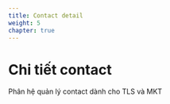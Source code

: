 ```yaml
---
title: Contact detail
weight: 5
chapter: true
---
```



# Chi tiết contact

Phân hệ quản lý contact dành cho TLS và MKT
